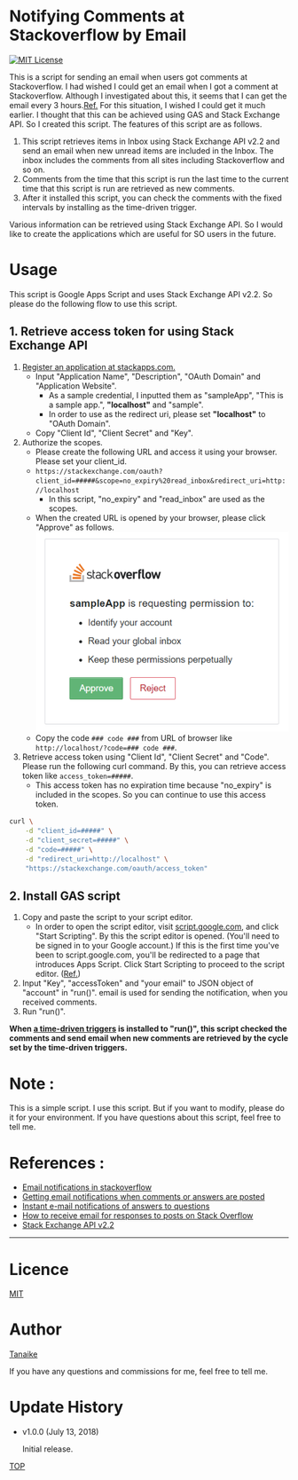Notifying Comments at Stackoverflow by Email
=====

<a name="TOP"></a>
[![MIT License](http://img.shields.io/badge/license-MIT-blue.svg?style=flat)](LICENCE)

This is a script for sending an email when users got comments at Stackoverflow. I had wished I could get an email when I got a comment at Stackoverflow. Although I investigated about this, it seems that I can get the email every 3 hours.[Ref.](#References) For this situation, I wished I could get it much earlier. I thought that this can be achieved using GAS and Stack Exchange API. So I created this script. The features of this script are as follows.

1. This script retrieves items in Inbox using Stack Exchange API v2.2 and send an email when new unread items are included in the Inbox. The inbox includes the comments from all sites including Stackoverflow and so on.
1. Comments from the time that this script is run the last time to the current time that this script is run are retrieved as new comments.
1. After it installed this script, you can check the comments with the fixed intervals by installing as the time-driven trigger.

Various information can be retrieved using Stack Exchange API. So I would like to create the applications which are useful for SO users in the future.

# Usage
This script is Google Apps Script and uses Stack Exchange API v2.2. So please do the following flow to use this script.

## 1. Retrieve access token for using Stack Exchange API
1. [Register an application at stackapps.com.](https://stackapps.com/apps/oauth/register)
    - Input "Application Name", "Description", "OAuth Domain" and "Application Website".
        - As a sample credential, I inputted them as "sampleApp", "This is a sample app.", **"localhost"** and "sample".
        - In order to use as the redirect uri, please set **"localhost"** to "OAuth Domain".
    - Copy "Client Id", "Client Secret" and "Key".
1. Authorize the scopes.
    - Please create the following URL and access it using your browser. Please set your client_id.
    - ``https://stackexchange.com/oauth?client_id=#####&scope=no_expiry%20read_inbox&redirect_uri=http://localhost``
        - In this script, "no_expiry" and "read_inbox" are used as the scopes.
    - When the created URL is opened by your browser, please click "Approve" as follows. ![](images/fig1.png)
    - Copy the code ``### code ###`` from URL of browser like ``http://localhost/?code=### code ###``.
1. Retrieve access token using "Client Id", "Client Secret" and "Code". Please run the following curl command. By this, you can retrieve access token like ``access_token=#####``.
    - This access token has no expiration time because "no_expiry" is included in the scopes. So you can continue to use this access token.

~~~bash
curl \
    -d "client_id=#####" \
    -d "client_secret=#####" \
    -d "code=#####" \
    -d "redirect_uri=http://localhost" \
    "https://stackexchange.com/oauth/access_token"
~~~

## 2. Install GAS script
1. Copy and paste the script to your script editor.
    - In order to open the script editor, visit [script.google.com](https://script.google.com/), and click "Start Scripting". By this the script editor is opened. (You'll need to be signed in to your Google account.) If this is the first time you've been to script.google.com, you'll be redirected to a page that introduces Apps Script. Click Start Scripting to proceed to the script editor. ([Ref.](https://developers.google.com/apps-script/overview))
1. Input "Key", "accessToken" and "your email" to JSON object of "account" in "run()". email is used for sending the notification, when you received comments.
1. Run "run()".

**When [a time-driven triggers](https://developers.google.com/apps-script/guides/triggers/installable#managing_triggers_manually) is installed to "run()", this script checked the comments and send email when new comments are retrieved by the cycle set by the time-driven triggers.**

# Note :
This is a simple script. I use this script. But if you want to modify, please do it for your environment. If you have questions about this script, feel free to tell me.


<a name="References"></a>
# References :
- [Email notifications in stackoverflow](https://meta.stackoverflow.com/questions/270408/email-notifications-in-stackoverflow)
- [Getting email notifications when comments or answers are posted](https://meta.stackexchange.com/questions/142192/getting-email-notifications-when-comments-or-answers-are-posted)
- [Instant e-mail notifications of answers to questions](https://meta.stackexchange.com/questions/6557/instant-e-mail-notifications-of-answers-to-questions)
- [How to receive email for responses to posts on Stack Overflow](https://meta.stackexchange.com/questions/107342/how-to-receive-email-for-responses-to-posts-on-stack-overflow)
- [Stack Exchange API v2.2](https://api.stackexchange.com/docs)

-----

<a name="Licence"></a>
# Licence
[MIT](LICENCE)

<a name="Author"></a>
# Author
[Tanaike](https://tanaikech.github.io/about/)

If you have any questions and commissions for me, feel free to tell me.

<a name="Update_History"></a>
# Update History
* v1.0.0 (July 13, 2018)

    Initial release.

[TOP](#TOP)
